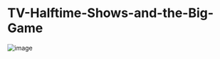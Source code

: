 # TV-Halftime-Shows-and-the-Big-Game

![image](https://user-images.githubusercontent.com/60398030/191836784-14edd029-aed4-4150-9001-4152a530afb1.png)
